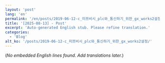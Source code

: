 ```yaml
---
layout: 'post'
lang: 'en'
permalink: '/en/posts/2019-06-12-c_미쯔비시_plc와_통신하기_위한_gx_works2설정/'
title: '[2025-08-13] - Post'
excerpt: 'Auto-generated English stub. Please refine translation.'
categories:
  - 'Blog'
alt_ko: '/posts/2019-06-12-c_미쯔비시_plc와_통신하기_위한_gx_works2설정/'
---
```


(*No embedded English lines found. Add translations later.*)
